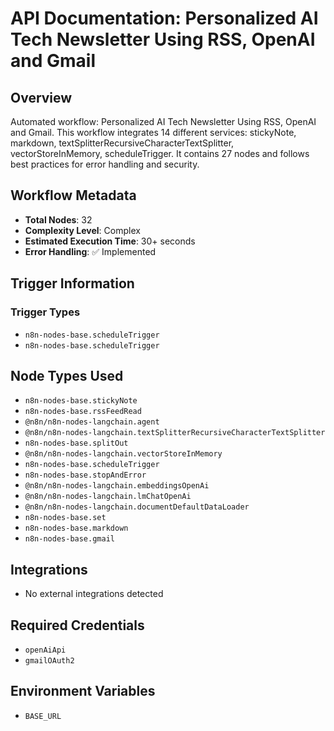# API Documentation: Personalized AI Tech Newsletter Using RSS, OpenAI and Gmail

## Overview
Automated workflow: Personalized AI Tech Newsletter Using RSS, OpenAI and Gmail. This workflow integrates 14 different services: stickyNote, markdown, textSplitterRecursiveCharacterTextSplitter, vectorStoreInMemory, scheduleTrigger. It contains 27 nodes and follows best practices for error handling and security.

## Workflow Metadata
- **Total Nodes**: 32
- **Complexity Level**: Complex
- **Estimated Execution Time**: 30+ seconds
- **Error Handling**: ✅ Implemented

## Trigger Information
### Trigger Types
- `n8n-nodes-base.scheduleTrigger`
- `n8n-nodes-base.scheduleTrigger`

## Node Types Used
- `n8n-nodes-base.stickyNote`
- `n8n-nodes-base.rssFeedRead`
- `@n8n/n8n-nodes-langchain.agent`
- `@n8n/n8n-nodes-langchain.textSplitterRecursiveCharacterTextSplitter`
- `n8n-nodes-base.splitOut`
- `@n8n/n8n-nodes-langchain.vectorStoreInMemory`
- `n8n-nodes-base.scheduleTrigger`
- `n8n-nodes-base.stopAndError`
- `@n8n/n8n-nodes-langchain.embeddingsOpenAi`
- `@n8n/n8n-nodes-langchain.lmChatOpenAi`
- `@n8n/n8n-nodes-langchain.documentDefaultDataLoader`
- `n8n-nodes-base.set`
- `n8n-nodes-base.markdown`
- `n8n-nodes-base.gmail`

## Integrations
- No external integrations detected

## Required Credentials
- `openAiApi`
- `gmailOAuth2`

## Environment Variables
- `BASE_URL`
